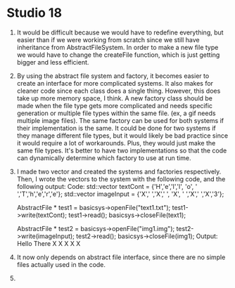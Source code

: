 # Studio 18
1. It would be difficult because we would have to redefine everything, but easier than if we were working from scratch
since we still have inheritance from AbstractFileSystem. In order to make a new file type we would have to change the
createFile function, which is just getting bigger and less efficient. 
2. By using the abstract file system and factory, it becomes easier to create an interface for more complicated systems. It also
makes for cleaner code since each class does a single thing. However, this does take up more memory space, I think.
A new factory class should be made when the file type gets more complicated and needs specific generation or multiple
file types within the same file. (ex, a gif needs multiple image files). The same factory can be used for both systems
if their implementation is the same. It could be done for two systems if they manage different file types, but it would 
likely be bad practice since it would require a lot of workarounds. Plus, they would just make the same file types. It's
better to have two implementations so that the code can dynamically determine which factory to use at run time.
3. I made two vector<char> and created the systems and factories respectively. Then, I wrote the vectors to the system
with the following code, and the following output:
Code:
   std::vector<char> textCont = {'H','e','l','l', 'o', ' ','T','h','e','r','e'};
   std::vector<char> imageInput = {'X',' ','X',' ', 'X', ' ','X',' ','X','3'};

   AbstractFile * test1 = basicsys->openFile("text1.txt");
   test1->write(textCont);
   test1->read();
   basicsys->closeFile(text1);

   AbstractFile * test2 = basicsys->openFile("img1.img");
   test2->write(imageInput);
   test2->read();
   basicsys->closeFile(img1);
Output:
Hello There
X X
 X
X X
4. It now only depends on abstract file interface, since there are no simple files actually used in the code.
5. 